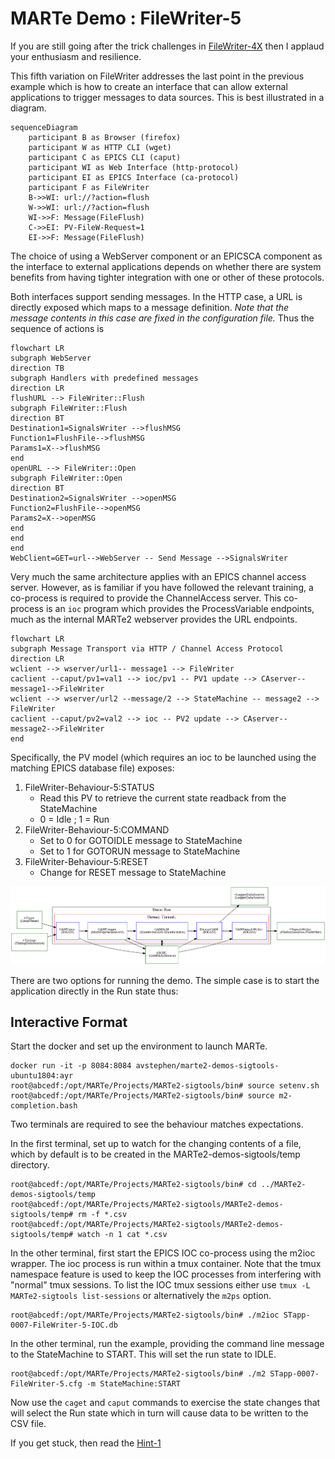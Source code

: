 # MARTe Demo : FileWriter-5

If you are still going after the trick challenges in [FileWriter-4X](../FileWriter-4/README.md) then I applaud
your enthusiasm and resilience.

This fifth variation on FileWriter addresses the last point in the previous example which is how to
create an interface that can allow external applications to trigger messages to data sources.
This is best illustrated in a diagram.

```mermaid
sequenceDiagram
	participant B as Browser (firefox)
	participant W as HTTP CLI (wget)
	participant C as EPICS CLI (caput) 
	participant WI as Web Interface (http-protocol)
	participant EI as EPICS Interface (ca-protocol)
	participant F as FileWriter
	B->>WI: url://?action=flush
	W->>WI: url://?action=flush
	WI->>F: Message(FileFlush)
	C->>EI: PV-FileW-Request=1
	EI->>F: Message(FileFlush)
```

The choice of using a WebServer component or an EPICSCA component as the interface to external
applications depends on whether there are system benefits from having tighter integration
with one or other of these protocols.

Both interfaces support sending messages.  In the HTTP case, a URL is directly exposed which maps
to a message definition.  *Note that the message contents in this case are fixed in the configuration file.*
Thus the sequence of actions is

	
```mermaid
flowchart LR
subgraph WebServer
direction TB
subgraph Handlers with predefined messages
direction LR
flushURL --> FileWriter::Flush
subgraph FileWriter::Flush
direction BT
Destination1=SignalsWriter -->flushMSG
Function1=FlushFile-->flushMSG
Params1=X-->flushMSG
end
openURL --> FileWriter::Open
subgraph FileWriter::Open
direction BT
Destination2=SignalsWriter -->openMSG
Function2=FlushFile-->openMSG
Params2=X-->openMSG
end
end
end
WebClient=GET=url-->WebServer -- Send Message -->SignalsWriter
```

Very much the same architecture applies with an EPICS channel access server.  However, as is familiar
if you have followed the relevant training, a co-process is required to provide the ChannelAccess server.
This co-process is an `ioc` program which provides the ProcessVariable endpoints, much as the 
internal MARTe2 webserver provides the URL endpoints.

```mermaid
flowchart LR
subgraph Message Transport via HTTP / Channel Access Protocol
direction LR
wclient --> wserver/url1-- message1 --> FileWriter
caclient --caput/pv1=val1 --> ioc/pv1 -- PV1 update --> CAserver-- message1-->FileWriter
wclient --> wserver/url2 --message/2 --> StateMachine -- message2 --> FileWriter
caclient --caput/pv2=val2 --> ioc -- PV2 update --> CAserver-- message2-->FileWriter
end
```

Specifically, the PV model (which requires an ioc to be launched using the matching EPICS database file) exposes:

1. FileWriter-Behaviour-5:STATUS
   - Read this PV to retrieve the current state readback from the StateMachine
   - 0 = Idle ; 1 = Run
1. FileWriter-Behaviour-5:COMMAND  
   - Set to 0 for GOTOIDLE message to StateMachine
   - Set to 1 for GOTORUN message to StateMachine
1. FileWriter-Behaviour-5:RESET  
   - Change for RESET message to StateMachine

![Run State](sta_StateRun.png)

There are two options for running the demo.  The simple case is to start the application directly in the Run state thus:

## Interactive Format

Start the docker and set up the environment to launch MARTe.

```
docker run -it -p 8084:8084 avstephen/marte2-demos-sigtools-ubuntu1804:ayr
root@abcedf:/opt/MARTe/Projects/MARTe2-sigtools/bin# source setenv.sh
root@abcedf:/opt/MARTe/Projects/MARTe2-sigtools/bin# source m2-completion.bash
```
Two terminals are required to see the behaviour matches expectations.

In the first terminal, set up to watch for the changing contents of a file, which by default is
to be created in the MARTe2-demos-sigtools/temp directory.

```
root@abcedf:/opt/MARTe/Projects/MARTe2-sigtools/bin# cd ../MARTe2-demos-sigtools/temp
root@abcedf:/opt/MARTe/Projects/MARTe2-sigtools/MARTe2-demos-sigtools/temp# rm -f *.csv
root@abcedf:/opt/MARTe/Projects/MARTe2-sigtools/MARTe2-demos-sigtools/temp# watch -n 1 cat *.csv
```
In the other terminal, first start the EPICS IOC co-process using the m2ioc wrapper.
The ioc process is run within a tmux container.  Note that the tmux namespace feature is
used to keep the IOC processes from interfering with "normal" tmux sessions.  To
list the IOC tmux sessions either use `tmux -L MARTe2-sigtools list-sessions` or
alternatively the `m2ps` option.
```
root@abcedf:/opt/MARTe/Projects/MARTe2-sigtools/bin# ./m2ioc STapp-0007-FileWriter-5-IOC.db
```

In the other terminal, run the example, providing the command line message to the StateMachine to START.
This will set the run state to IDLE.
```
root@abcedf:/opt/MARTe/Projects/MARTe2-sigtools/bin# ./m2 STapp-0007-FileWriter-5.cfg -m StateMachine:START
```

Now use the `caget` and `caput` commands to exercise the state changes that will select the Run state
which in turn will cause data to be written to the CSV file.

If you get stuck, then read the [Hint-1](Hint-1.md)

